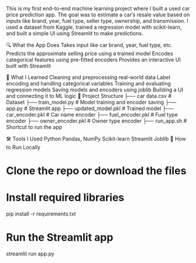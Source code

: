 This is my first end-to-end machine learning project where I built a used car price prediction app. The goal was to estimate a car’s resale value based on inputs like brand, year, fuel type, seller type, ownership, and transmission.
I used a dataset from Kaggle, trained a regression model with scikit-learn, and built a simple UI using Streamlit to make predictions.


🔍 What the App Does
Takes input like car brand, year, fuel type, etc.
Predicts the approximate selling price using a trained model
Encodes categorical features using pre-fitted encoders
Provides an interactive UI built with Streamlit


🧠 What I Learned
Cleaning and preprocessing real-world data
Label encoding and handling categorical variables
Training and evaluating regression models
Saving models and encoders using joblib
Building a UI and connecting it to ML logic
📁 Project Structure
├── car data.csv             # Dataset
├── train_model.py           # Model training and encoder saving
├── app.py                   # Streamlit app
├── updated_model.pkl        # Trained model
├── car_encoder.pkl          # Car name encoder
├── fuel_encoder.pkl         # Fuel type encoder
├── owner_encoder.pkl        # Owner type encoder
├── run_app.sh               # Shortcut to run the app


🛠 Tools I Used
Python
Pandas, NumPy
Scikit-learn
Streamlit
Joblib
🚀 How to Run Locally

# Clone the repo or download the files
# Install required libraries
pip install -r requirements.txt

# Run the Streamlit app
streamlit run app.py
